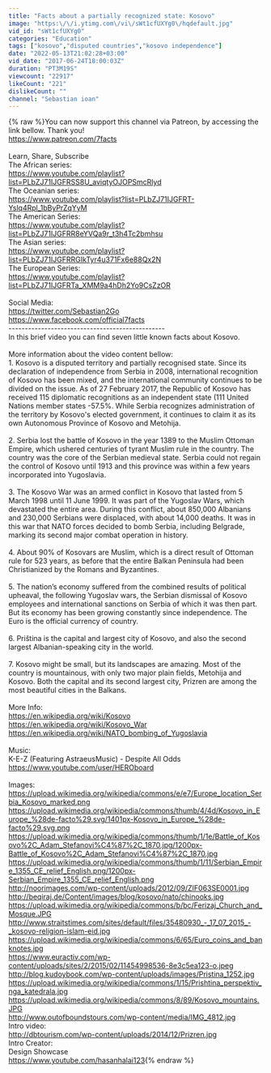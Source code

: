 ```yaml
---
title: "Facts about a partially recognized state: Kosovo"
image: "https:\/\/i.ytimg.com\/vi\/sWt1cfUXYg0\/hqdefault.jpg"
vid_id: "sWt1cfUXYg0"
categories: "Education"
tags: ["kosovo","disputed countries","kosovo independence"]
date: "2022-05-13T21:02:28+03:00"
vid_date: "2017-06-24T18:00:03Z"
duration: "PT3M19S"
viewcount: "22917"
likeCount: "221"
dislikeCount: ""
channel: "Sebastian ioan"
---
```

{% raw %}You can now support this channel via Patreon, by accessing the link bellow. Thank you!<br /><a rel="nofollow" target="blank" href="https://www.patreon.com/7facts">https://www.patreon.com/7facts</a><br /><br />Learn, Share, Subscribe<br />The African series:<br /><a rel="nofollow" target="blank" href="https://www.youtube.com/playlist?list=PLbZJ71IJGFRSS8U_aviqtyOJOPSmcRlyd">https://www.youtube.com/playlist?list=PLbZJ71IJGFRSS8U_aviqtyOJOPSmcRlyd</a><br />The Oceanian series:<br /><a rel="nofollow" target="blank" href="https://www.youtube.com/playlist?list=PLbZJ71IJGFRT-Yslq4Rpl_1bByPrZqYyM">https://www.youtube.com/playlist?list=PLbZJ71IJGFRT-Yslq4Rpl_1bByPrZqYyM</a><br />The American Series:<br /><a rel="nofollow" target="blank" href="https://www.youtube.com/playlist?list=PLbZJ71IJGFRR8eYVQa9r_t3h4Tc2bmhsu">https://www.youtube.com/playlist?list=PLbZJ71IJGFRR8eYVQa9r_t3h4Tc2bmhsu</a><br />The Asian series:<br /><a rel="nofollow" target="blank" href="https://www.youtube.com/playlist?list=PLbZJ71IJGFRRGIkTyr4u371Fx6e88Qx2N">https://www.youtube.com/playlist?list=PLbZJ71IJGFRRGIkTyr4u371Fx6e88Qx2N</a><br />The European Series:<br /><a rel="nofollow" target="blank" href="https://www.youtube.com/playlist?list=PLbZJ71IJGFRTa_XMM9a4hDh2Yo9CsZzOR">https://www.youtube.com/playlist?list=PLbZJ71IJGFRTa_XMM9a4hDh2Yo9CsZzOR</a><br /><br />Social Media:<br /><a rel="nofollow" target="blank" href="https://twitter.com/Sebastian2Go">https://twitter.com/Sebastian2Go</a><br /><a rel="nofollow" target="blank" href="https://www.facebook.com/official7facts">https://www.facebook.com/official7facts</a><br />------------------------------------------------<br />In this brief video you can find seven little known facts about Kosovo.<br /><br />More information about the video content bellow: <br />1. Kosovo is a disputed territory and partially recognised state. Since its declaration of independence from Serbia in 2008, international recognition of Kosovo has been mixed, and the international community continues to be divided on the issue. As of 27 February 2017, the Republic of Kosovo has received 115 diplomatic recognitions as an independent state (111 United Nations member states -57.5%. While Serbia recognizes administration of the territory by Kosovo's elected government, it continues to claim it as its own Autonomous Province of Kosovo and Metohija.<br /><br />2. Serbia lost the battle of Kosovo in the year 1389 to the Muslim Ottoman Empire, which ushered centuries of tyrant Muslim rule in the country. The country was the core of the Serbian medieval state. Serbia could not regain the control of Kosovo until 1913 and this province was within a few years incorporated into Yugoslavia.<br /><br />3. The Kosovo War was an armed conflict in Kosovo that lasted from 5 March 1998 until 11 June 1999. It was part of the Yugoslav Wars, which devastated the entire area. During this conflict, about 850,000 Albanians and 230,000 Serbians were displaced, with about 14,000 deaths. It was in this war that NATO forces decided to bomb Serbia, including Belgrade, marking its second major combat operation in history.<br /> <br />4. About 90% of Kosovars are Muslim, which is a direct result of Ottoman rule for 523 years, as before that the entire Balkan Peninsula had been Christianized by the Romans and Byzantines.<br /> <br />5. The nation’s economy suffered from the combined results of political upheaval, the following Yugoslav wars, the Serbian dismissal of Kosovo employees and international sanctions on Serbia of which it was then part. But its economy has been growing constantly since independence. The Euro is the official currency of country.<br /><br />6. Priština is the capital and largest city of Kosovo, and also the second largest Albanian-speaking city in the world.<br /><br />7. Kosovo might be small, but its landscapes are amazing. Most of the country is mountainous, with only two major plain fields, Metohija and Kosovo. Both the capital and its second largest city, Prizren are among the most beautiful cities in the Balkans.<br /><br />More Info:<br /><a rel="nofollow" target="blank" href="https://en.wikipedia.org/wiki/Kosovo">https://en.wikipedia.org/wiki/Kosovo</a><br /><a rel="nofollow" target="blank" href="https://en.wikipedia.org/wiki/Kosovo_War">https://en.wikipedia.org/wiki/Kosovo_War</a><br /><a rel="nofollow" target="blank" href="https://en.wikipedia.org/wiki/NATO_bombing_of_Yugoslavia">https://en.wikipedia.org/wiki/NATO_bombing_of_Yugoslavia</a><br /><br />Music:<br />K-E-Z (Featuring AstraeusMusic) - Despite All Odds<br /><a rel="nofollow" target="blank" href="https://www.youtube.com/user/HEROboard">https://www.youtube.com/user/HEROboard</a><br /><br />Images:<br /><a rel="nofollow" target="blank" href="https://upload.wikimedia.org/wikipedia/commons/e/e7/Europe_location_Serbia_Kosovo_marked.png">https://upload.wikimedia.org/wikipedia/commons/e/e7/Europe_location_Serbia_Kosovo_marked.png</a><br /><a rel="nofollow" target="blank" href="https://upload.wikimedia.org/wikipedia/commons/thumb/4/4d/Kosovo_in_Europe_%28de-facto%29.svg/1401px-Kosovo_in_Europe_%28de-facto%29.svg.png">https://upload.wikimedia.org/wikipedia/commons/thumb/4/4d/Kosovo_in_Europe_%28de-facto%29.svg/1401px-Kosovo_in_Europe_%28de-facto%29.svg.png</a><br /><a rel="nofollow" target="blank" href="https://upload.wikimedia.org/wikipedia/commons/thumb/1/1e/Battle_of_Kosovo%2C_Adam_Stefanovi%C4%87%2C_1870.jpg/1200px-Battle_of_Kosovo%2C_Adam_Stefanovi%C4%87%2C_1870.jpg">https://upload.wikimedia.org/wikipedia/commons/thumb/1/1e/Battle_of_Kosovo%2C_Adam_Stefanovi%C4%87%2C_1870.jpg/1200px-Battle_of_Kosovo%2C_Adam_Stefanovi%C4%87%2C_1870.jpg</a><br /><a rel="nofollow" target="blank" href="https://upload.wikimedia.org/wikipedia/commons/thumb/1/11/Serbian_Empire_1355_CE_relief_English.png/1200px-Serbian_Empire_1355_CE_relief_English.png">https://upload.wikimedia.org/wikipedia/commons/thumb/1/11/Serbian_Empire_1355_CE_relief_English.png/1200px-Serbian_Empire_1355_CE_relief_English.png</a><br /><a rel="nofollow" target="blank" href="http://noorimages.com/wp-content/uploads/2012/09/ZIF063SE0001.jpg">http://noorimages.com/wp-content/uploads/2012/09/ZIF063SE0001.jpg</a><br /><a rel="nofollow" target="blank" href="http://beqiraj.de/Content/images/blog/kosovo/nato/chinooks.jpg">http://beqiraj.de/Content/images/blog/kosovo/nato/chinooks.jpg</a><br /><a rel="nofollow" target="blank" href="https://upload.wikimedia.org/wikipedia/commons/b/bc/Ferizaj_Church_and_Mosque.JPG">https://upload.wikimedia.org/wikipedia/commons/b/bc/Ferizaj_Church_and_Mosque.JPG</a><br /><a rel="nofollow" target="blank" href="http://www.straitstimes.com/sites/default/files/35480930_-_17_07_2015_-_kosovo-religion-islam-eid.jpg">http://www.straitstimes.com/sites/default/files/35480930_-_17_07_2015_-_kosovo-religion-islam-eid.jpg</a><br /><a rel="nofollow" target="blank" href="https://upload.wikimedia.org/wikipedia/commons/6/65/Euro_coins_and_banknotes.jpg">https://upload.wikimedia.org/wikipedia/commons/6/65/Euro_coins_and_banknotes.jpg</a><br /><a rel="nofollow" target="blank" href="https://www.euractiv.com/wp-content/uploads/sites/2/2015/02/11454998536-8e3c5ea123-o.jpeg">https://www.euractiv.com/wp-content/uploads/sites/2/2015/02/11454998536-8e3c5ea123-o.jpeg</a> <a rel="nofollow" target="blank" href="http://blog.kudoybook.com/wp-content/uploads/images/Pristina_1252.jpg">http://blog.kudoybook.com/wp-content/uploads/images/Pristina_1252.jpg</a><br /><a rel="nofollow" target="blank" href="https://upload.wikimedia.org/wikipedia/commons/1/15/Prishtina_perspektiv_nga_katedrala.jpg">https://upload.wikimedia.org/wikipedia/commons/1/15/Prishtina_perspektiv_nga_katedrala.jpg</a><br /><a rel="nofollow" target="blank" href="https://upload.wikimedia.org/wikipedia/commons/8/89/Kosovo_mountains.JPG">https://upload.wikimedia.org/wikipedia/commons/8/89/Kosovo_mountains.JPG</a><br /><a rel="nofollow" target="blank" href="http://www.outofboundstours.com/wp-content/media/IMG_4812.jpg">http://www.outofboundstours.com/wp-content/media/IMG_4812.jpg</a><br />Intro video:<br /><a rel="nofollow" target="blank" href="http://dbtourism.com/wp-content/uploads/2014/12/Prizren.jpg">http://dbtourism.com/wp-content/uploads/2014/12/Prizren.jpg</a><br />Intro Creator:<br />Design Showcase<br /><a rel="nofollow" target="blank" href="https://www.youtube.com/hasanhalai123">https://www.youtube.com/hasanhalai123</a>{% endraw %}
